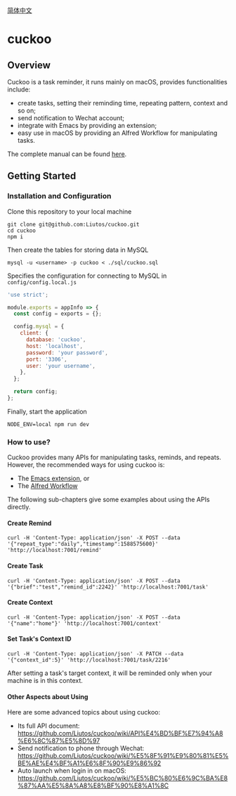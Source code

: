 [简体中文](https://github.com/Liutos/cuckoo/blob/master/README.zh-CN.md)

# cuckoo

## Overview

Cuckoo is a task reminder, it runs mainly on macOS, provides functionalities include:

- create tasks, setting their reminding time, repeating pattern, context and so on;
- send notification to Wechat account;
- integrate with Emacs by providing an extension;
- easy use in macOS by providing an Alfred Workflow for manipulating tasks.

The complete manual can be found [here](https://github.com/Liutos/cuckoo/wiki).

## Getting Started

### Installation and Configuration

Clone this repository to your local machine

```shell
git clone git@github.com:Liutos/cuckoo.git
cd cuckoo
npm i
```

Then create the tables for storing data in MySQL

```shell
mysql -u <username> -p cuckoo < ./sql/cuckoo.sql
```

Specifies the configuration for connecting to MySQL in `config/config.local.js`

```js
'use strict';

module.exports = appInfo => {
  const config = exports = {};

  config.mysql = {
    client: {
      database: 'cuckoo',
      host: 'localhost',
      password: 'your password',
      port: '3306',
      user: 'your username',
    },
  };

  return config;
};
```

Finally, start the application

```shell
NODE_ENV=local npm run dev
```

### How to use?

Cuckoo provides many APIs for manipulating tasks, reminds, and repeats. However, the recommended ways for using cuckoo is:

- The [Emacs extension](https://github.com/Liutos/cuckoo/wiki/Emacs%E6%AC%A1%E6%A8%A1%E5%BC%8Forg-cuckoo), or
- The [Alfred Workflow](https://github.com/Liutos/cuckoo/wiki/Alfred-Workflow)

The following sub-chapters give some examples about using the APIs directly.

#### Create Remind

```shell
curl -H 'Content-Type: application/json' -X POST --data '{"repeat_type":"daily","timestamp":1588575600}' 'http://localhost:7001/remind'
```

#### Create Task

```shell
curl -H 'Content-Type: application/json' -X POST --data '{"brief":"test","remind_id":2242}' 'http://localhost:7001/task'
```

#### Create Context

```shell
curl -H 'Content-Type: application/json' -X POST --data '{"name":"home"}' 'http://localhost:7001/context'
```

#### Set Task's Context ID

```shell
curl -H 'Content-Type: application/json' -X PATCH --data '{"context_id":5}' 'http://localhost:7001/task/2216'
```

After setting a task's target context, it will be reminded only when your machine is in this context.

#### Other Aspects about Using

Here are some advanced topics about using cuckoo:

- Its full API document: https://github.com/Liutos/cuckoo/wiki/API%E4%BD%BF%E7%94%A8%E6%8C%87%E5%8D%97
- Send notification to phone through Wechat: https://github.com/Liutos/cuckoo/wiki/%E5%8F%91%E9%80%81%E5%BE%AE%E4%BF%A1%E6%8F%90%E9%86%92
- Auto launch when login in on macOS: https://github.com/Liutos/cuckoo/wiki/%E5%BC%80%E6%9C%BA%E8%87%AA%E5%8A%A8%E8%BF%90%E8%A1%8C
